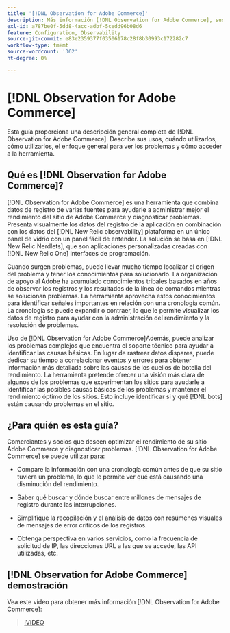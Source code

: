 ```yaml
---
title: '[!DNL Observation for Adobe Commerce]'
description: Más información [!DNL Observation for Adobe Commerce], sus usos, cuándo utilizarlos y cómo obtener acceso.
exl-id: a787be0f-5dd8-4acc-adbf-5cedd96b08d6
feature: Configuration, Observability
source-git-commit: e83e2359377f03506178c28f8b30993c172282c7
workflow-type: tm+mt
source-wordcount: '362'
ht-degree: 0%

---
```


# [!DNL Observation for Adobe Commerce]

Esta guía proporciona una descripción general completa de [!DNL Observation for Adobe Commerce]. Describe sus usos, cuándo utilizarlos, cómo utilizarlos, el enfoque general para ver los problemas y cómo acceder a la herramienta.

## Qué es [!DNL Observation for Adobe Commerce]?

[!DNL Observation for Adobe Commerce] es una herramienta que combina datos de registro de varias fuentes para ayudarle a administrar mejor el rendimiento del sitio de Adobe Commerce y diagnosticar problemas. Presenta visualmente los datos del registro de la aplicación en combinación con los datos del [!DNL New Relic observability] plataforma en un único panel de vidrio con un panel fácil de entender. La solución se basa en [!DNL New Relic Nerdlets], que son aplicaciones personalizadas creadas con [!DNL New Relic One] interfaces de programación.

Cuando surgen problemas, puede llevar mucho tiempo localizar el origen del problema y tener los conocimientos para solucionarlo. La organización de apoyo al Adobe ha acumulado conocimientos tribales basados en años de observar los registros y los resultados de la línea de comandos mientras se solucionan problemas. La herramienta aprovecha estos conocimientos para identificar señales importantes en relación con una cronología común. La cronología se puede expandir o contraer, lo que le permite visualizar los datos de registro para ayudar con la administración del rendimiento y la resolución de problemas.

Uso de [!DNL Observation for Adobe Commerce]Además, puede analizar los problemas complejos que encuentra el soporte técnico para ayudar a identificar las causas básicas. En lugar de rastrear datos dispares, puede dedicar su tiempo a correlacionar eventos y errores para obtener información más detallada sobre las causas de los cuellos de botella del rendimiento. La herramienta pretende ofrecer una visión más clara de algunos de los problemas que experimentan los sitios para ayudarle a identificar las posibles causas básicas de los problemas y mantener el rendimiento óptimo de los sitios. Esto incluye identificar si y qué [!DNL bots] están causando problemas en el sitio.

## ¿Para quién es esta guía?

Comerciantes y socios que deseen optimizar el rendimiento de su sitio Adobe Commerce y diagnosticar problemas. [!DNL Observation for Adobe Commerce] se puede utilizar para:

* Compare la información con una cronología común antes de que su sitio tuviera un problema, lo que le permite ver qué está causando una disminución del rendimiento.

* Saber qué buscar y dónde buscar entre millones de mensajes de registro durante las interrupciones.

* Simplifique la recopilación y el análisis de datos con resúmenes visuales de mensajes de error críticos de los registros.

* Obtenga perspectiva en varios servicios, como la frecuencia de solicitud de IP, las direcciones URL a las que se accede, las API utilizadas, etc.

## [!DNL Observation for Adobe Commerce] demostración

Vea este vídeo para obtener más información [!DNL Observation for Adobe Commerce]:

>[!VIDEO](https://video.tv.adobe.com/v/344444?quality=12)
